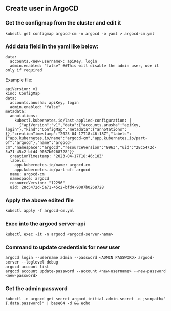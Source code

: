 ## Create user in ArgoCD

### Get the configmap from the cluster and edit it
`kubectl get configmap argocd-cm -n argocd -o yaml > argocd-cm.yml`

### Add data field in the yaml like below:
```
data:
  accounts.<new-username>: apiKey, login 
  admin.enabled: "false" ##This will disable the admin user, use it only if required
```

Example file:
```
apiVersion: v1
kind: ConfigMap
data:
  accounts.anusha: apiKey, login
  admin.enabled: "false"
metadata:
  annotations:
    kubectl.kubernetes.io/last-applied-configuration: |
      {"apiVersion":"v1","data":{"accounts.anusha":"apiKey, login"},"kind":"ConfigMap","metadata":{"annotations":{},"creationTimestamp":"2023-04-17T18:46:18Z","labels":{"app.kubernetes.io/name":"argocd-cm","app.kubernetes.io/part-of":"argocd"},"name":"argocd-cm","namespace":"argocd","resourceVersion":"9963","uid":"28c5472d-5a71-45c2-bfd4-9087b0268728"}}
  creationTimestamp: "2023-04-17T18:46:18Z"
  labels:
    app.kubernetes.io/name: argocd-cm
    app.kubernetes.io/part-of: argocd
  name: argocd-cm
  namespace: argocd
  resourceVersion: "12296"
  uid: 28c5472d-5a71-45c2-bfd4-9087b0268728
```
### Apply the above edited file
`kubectl apply -f argocd-cm.yml`

### Exec into the argocd server-api

`kubectl exec -it -n argocd <argocd-server-name>`

### Command to update credentials for new user
```
argocd login --username admin --password <ADMIN PASSWORD> argocd-server --loglevel debug
argocd account list
argocd account update-password --account <new-username> --new-password <new-password>
```
### Get the admin password
`kubectl -n argocd get secret argocd-initial-admin-secret -o jsonpath="{.data.password}" | base64 -d && echo`